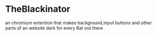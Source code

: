 # TheBlackinator
an chromium extention that makes background,input buttons and other parts of an website dark for every Bat out there 
